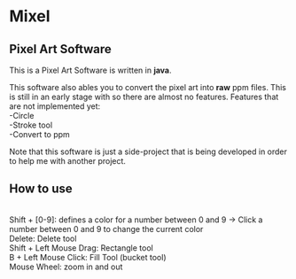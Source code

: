 # Mixel
<h2>Pixel Art Software</h2>
 
This is a Pixel Art Software is written in <b>java</b>. 
<p>This software also ables you to convert the pixel art into <b>raw</b> ppm files. This is still in an early stage with so there are almost no features. Features that are not implemented yet:
<br>
-Circle
<br>
-Stroke tool
<br>
-Convert to ppm
</p>

<p>
Note that this software is just a side-project that is being developed in order to help me with another project.
</p>

<p>
<h2> How to use </h2>
<br>
Shift + [0-9]: defines a color for a number between 0 and 9
 -> Click a number between 0 and 9 to change the current color
<br>
Delete: Delete tool
<br>
Shift + Left Mouse Drag: Rectangle tool
<br>
B + Left Mouse Click: Fill Tool (bucket tool)
<br>
Mouse Wheel: zoom in and out
</p>
